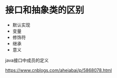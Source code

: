 # 接口和抽象类的区别

- 默认实现
- 变量
- 修饰符
- 继承
- 意义





java接口中成员的定义

<https://www.cnblogs.com/aheiabai/p/5868078.html>